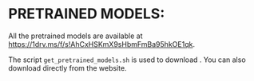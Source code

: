 PRETRAINED MODELS:
==================

All the pretrained models are available at https://1drv.ms/f/s!AhCxHSKmX9sHbmFmBa95hkOE1qk.

The script `get_pretrained_models.sh` is used to download . You can also download directly from the website.
